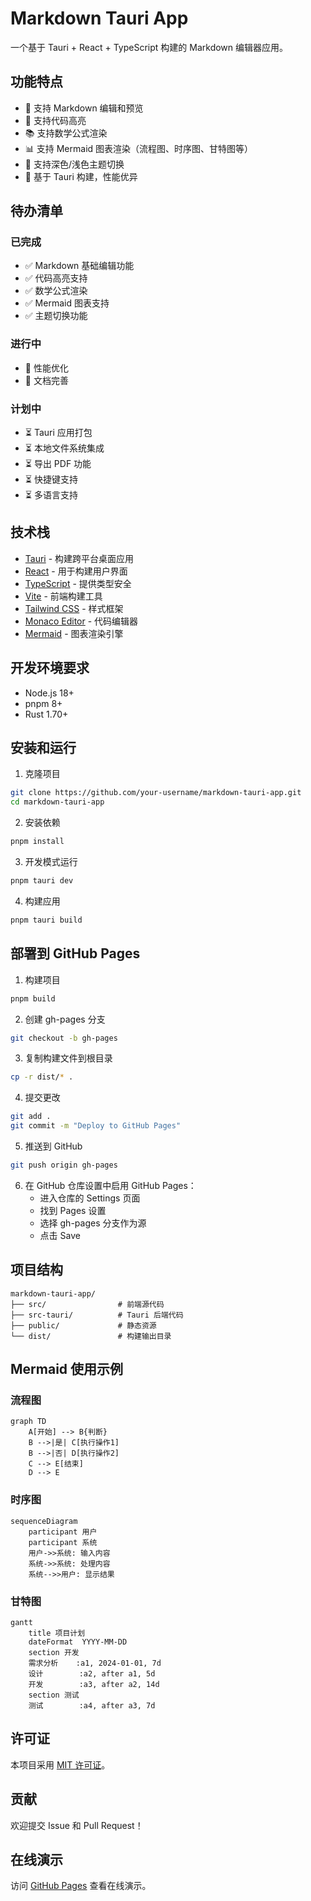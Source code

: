 # Markdown Tauri App

一个基于 Tauri + React + TypeScript 构建的 Markdown 编辑器应用。

## 功能特点

- 📝 支持 Markdown 编辑和预览
- 🎨 支持代码高亮
- 📚 支持数学公式渲染
- 📊 支持 Mermaid 图表渲染（流程图、时序图、甘特图等）
- 🌙 支持深色/浅色主题切换
- 🚀 基于 Tauri 构建，性能优异

## 待办清单

### 已完成

- ✅ Markdown 基础编辑功能
- ✅ 代码高亮支持
- ✅ 数学公式渲染
- ✅ Mermaid 图表支持
- ✅ 主题切换功能

### 进行中

- 🔄 性能优化
- 🔄 文档完善

### 计划中

- ⏳ Tauri 应用打包
- ⏳ 本地文件系统集成
- ⏳ 导出 PDF 功能
- ⏳ 快捷键支持
- ⏳ 多语言支持

## 技术栈

- [Tauri](https://tauri.app/) - 构建跨平台桌面应用
- [React](https://reactjs.org/) - 用于构建用户界面
- [TypeScript](https://www.typescriptlang.org/) - 提供类型安全
- [Vite](https://vitejs.dev/) - 前端构建工具
- [Tailwind CSS](https://tailwindcss.com/) - 样式框架
- [Monaco Editor](https://microsoft.github.io/monaco-editor/) - 代码编辑器
- [Mermaid](https://mermaid.js.org/) - 图表渲染引擎

## 开发环境要求

- Node.js 18+
- pnpm 8+
- Rust 1.70+

## 安装和运行

1. 克隆项目

```bash
git clone https://github.com/your-username/markdown-tauri-app.git
cd markdown-tauri-app
```

2. 安装依赖

```bash
pnpm install
```

3. 开发模式运行

```bash
pnpm tauri dev
```

4. 构建应用

```bash
pnpm tauri build
```

## 部署到 GitHub Pages

1. 构建项目

```bash
pnpm build
```

2. 创建 gh-pages 分支

```bash
git checkout -b gh-pages
```

3. 复制构建文件到根目录

```bash
cp -r dist/* .
```

4. 提交更改

```bash
git add .
git commit -m "Deploy to GitHub Pages"
```

5. 推送到 GitHub

```bash
git push origin gh-pages
```

6. 在 GitHub 仓库设置中启用 GitHub Pages：
   - 进入仓库的 Settings 页面
   - 找到 Pages 设置
   - 选择 gh-pages 分支作为源
   - 点击 Save

## 项目结构

```
markdown-tauri-app/
├── src/                # 前端源代码
├── src-tauri/          # Tauri 后端代码
├── public/             # 静态资源
└── dist/               # 构建输出目录
```

## Mermaid 使用示例

### 流程图

```mermaid
graph TD
    A[开始] --> B{判断}
    B -->|是| C[执行操作1]
    B -->|否| D[执行操作2]
    C --> E[结束]
    D --> E
```

### 时序图

```mermaid
sequenceDiagram
    participant 用户
    participant 系统
    用户->>系统: 输入内容
    系统->>系统: 处理内容
    系统-->>用户: 显示结果
```

### 甘特图

```mermaid
gantt
    title 项目计划
    dateFormat  YYYY-MM-DD
    section 开发
    需求分析    :a1, 2024-01-01, 7d
    设计        :a2, after a1, 5d
    开发        :a3, after a2, 14d
    section 测试
    测试        :a4, after a3, 7d
```

## 许可证

本项目采用 [MIT 许可证](LICENSE)。

## 贡献

欢迎提交 Issue 和 Pull Request！

## 在线演示

访问 [GitHub Pages](https://your-username.github.io/markdown-tauri-app/) 查看在线演示。
